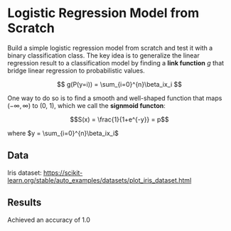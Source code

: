 # Logistic Regression Model from Scratch
Build a simple logistic regression model from scratch and test it with a binary classification class. The key idea is to generalize the linear regression result to a classification model by finding a <b>link function</b> $g$ that bridge linear regression to probabilistic values.

$$ g(P(y=i)) = \sum_{i=0}^{n}\beta_ix_i $$

One way to do so is to find a smooth and well-shaped function that maps $(-\infty, \infty)$ to (0, 1), which we call the <b>signmoid functon</b>:

$$S(x) = \frac{1}{1+e^{-y}} = p$$


where $y = \sum_{i=0}^{n}\beta_ix_i$

## Data
Iris dataset: https://scikit-learn.org/stable/auto_examples/datasets/plot_iris_dataset.html

## Results
Achieved an accuracy of 1.0
